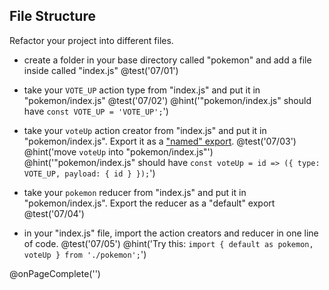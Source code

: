 ## File Structure
Refactor your project into different files.

+ create a folder in your base directory called "pokemon" and add a file inside called "index.js"
@test('07/01')

+ take your `VOTE_UP` action type from "index.js" and put it in "pokemon/index.js"
@test('07/02')
@hint('"pokemon/index.js" should have `const VOTE_UP = 'VOTE_UP';`')

+ take your `voteUp` action creator from "index.js" and put it in "pokemon/index.js". Export it as a ["named" export](https://developer.mozilla.org/en/docs/web/javascript/reference/statements/export).
@test('07/03')
@hint('move `voteUp` into "pokemon/index.js"')
@hint('"pokemon/index.js" should have `const voteUp = id => ({ type: VOTE_UP, payload: { id } });`')

+ take your `pokemon` reducer from "index.js" and put it in "pokemon/index.js". Export the reducer as a "default" export
@test('07/04')

+ in your "index.js" file, import the action creators and reducer in one line of code.
@test('07/05')
@hint('Try this: `import { default as pokemon, voteUp } from './pokemon';`')

@onPageComplete('')
